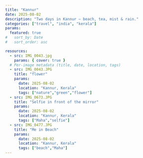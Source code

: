 ```yaml
---
title: "Kannur"
date: 2025-08-02
description: "Two days in Kannur — beach, tea, mist & rain."
categories: ["travel", "india", "kerala"]
params:
  featured: true
#   sort_by: Date
#   sort_order: asc

resources:
  - src: IMG_0043.jpg
    params: { cover: true }
  # Per-image metadata (title, date, location, tags)
  - src: IMG_0043.JPG
    title: "flower"
    params:
      date: 2025-08-02
      location: "Kannur, Kerala"
      tags: ["nature","green","flower"]
  - src: IMG_0673.JPG
    title: "Selfie in front of the mirror"
    params:
      date: 2025-08-02
      location: "Kannur, Kerala"
      tags: ["Maha","selfie"]
  - src: IMG_0477.JPG
    title: "Me in Beach"
    params:
      date: 2025-08-02
      location: "Kannur, Kerala"
      tags: ["beach","Maha"]
---
```

